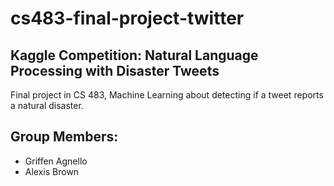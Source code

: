 # cs483-final-project-twitter
## Kaggle Competition: Natural Language Processing with Disaster Tweets
Final project in CS 483, Machine Learning about detecting if a tweet reports a natural disaster.
## Group Members:
- Griffen Agnello
- Alexis Brown
